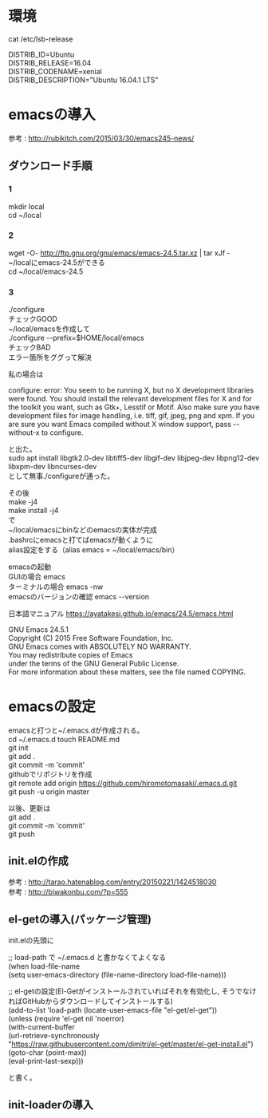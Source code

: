 # 環境
cat /etc/lsb-release  

DISTRIB_ID=Ubuntu  
DISTRIB_RELEASE=16.04  
DISTRIB_CODENAME=xenial  
DISTRIB_DESCRIPTION="Ubuntu 16.04.1 LTS"  

# emacsの導入
参考 : http://rubikitch.com/2015/03/30/emacs245-news/

## ダウンロード手順
### 1
mkdir local  
cd ~/local  
### 2
wget -O- http://ftp.gnu.org/gnu/emacs/emacs-24.5.tar.xz | tar xJf -  
~/localにemacs-24.5ができる  
cd ~/local/emacs-24.5  
### 3
./configure  
チェックGOOD  
~/local/emacsを作成して  
./configure --prefix=$HOME/local/emacs  
チェックBAD  
エラー箇所をググって解決

私の場合は

configure: error: You seem to be running X, but no X development libraries
were found. You should install the relevant development files for X
and for the toolkit you want, such as Gtk+, Lesstif or Motif. Also make
sure you have development files for image handling, i.e.
tiff, gif, jpeg, png and xpm.
If you are sure you want Emacs compiled without X window support, pass
 --without-x
to configure.

と出た。  
sudo apt install libgtk2.0-dev libtiff5-dev libgif-dev libjpeg-dev libpng12-dev libxpm-dev libncurses-dev  
として無事./configureが通った。 

その後  
make -j4  
make install -j4  
で  
~/local/emacsにbinなどのemacsの実体が完成  
.bashrcにemacsと打てばemacsが動くように  
alias設定をする（alias emacs = ~/local/emacs/bin）  

emacsの起動  
GUIの場合 emacs  
ターミナルの場合 emacs -nw  
emacsのバージョンの確認
emacs --version

日本語マニュアル
https://ayatakesi.github.io/emacs/24.5/emacs.html  

GNU Emacs 24.5.1  
Copyright (C) 2015 Free Software Foundation, Inc.  
GNU Emacs comes with ABSOLUTELY NO WARRANTY.  
You may redistribute copies of Emacs  
under the terms of the GNU General Public License.  
For more information about these matters, see the file named COPYING.  


# emacsの設定
emacsと打つと~/.emacs.dが作成される。  
cd ~/.emacs.d
touch README.md  
git init  
git add .  
git commit -m 'commit'  
githubでリポジトリを作成  
git remote add origin https://github.com/hiromotomasaki/.emacs.d.git  
git push -u origin master

以後、更新は  
git add .  
git commit -m 'commit'  
git push  

## init.elの作成
参考 : http://tarao.hatenablog.com/entry/20150221/1424518030  
参考 : http://biwakonbu.com/?p=555  
## el-getの導入(パッケージ管理)
init.elの先頭に

;; load-path で ~/.emacs.d と書かなくてよくなる  
(when load-file-name  
  (setq user-emacs-directory (file-name-directory load-file-name)))  

;; el-getの設定(El-Getがインストールされていればそれを有効化し, そうでなければGitHubからダウンロードしてインストールする)  
(add-to-list 'load-path (locate-user-emacs-file "el-get/el-get"))  
(unless (require 'el-get nil 'noerror)  
  (with-current-buffer  
      (url-retrieve-synchronously  
       "https://raw.githubusercontent.com/dimitri/el-get/master/el-get-install.el")  
    (goto-char (point-max))  
    (eval-print-last-sexp)))  

と書く。

## init-loaderの導入

